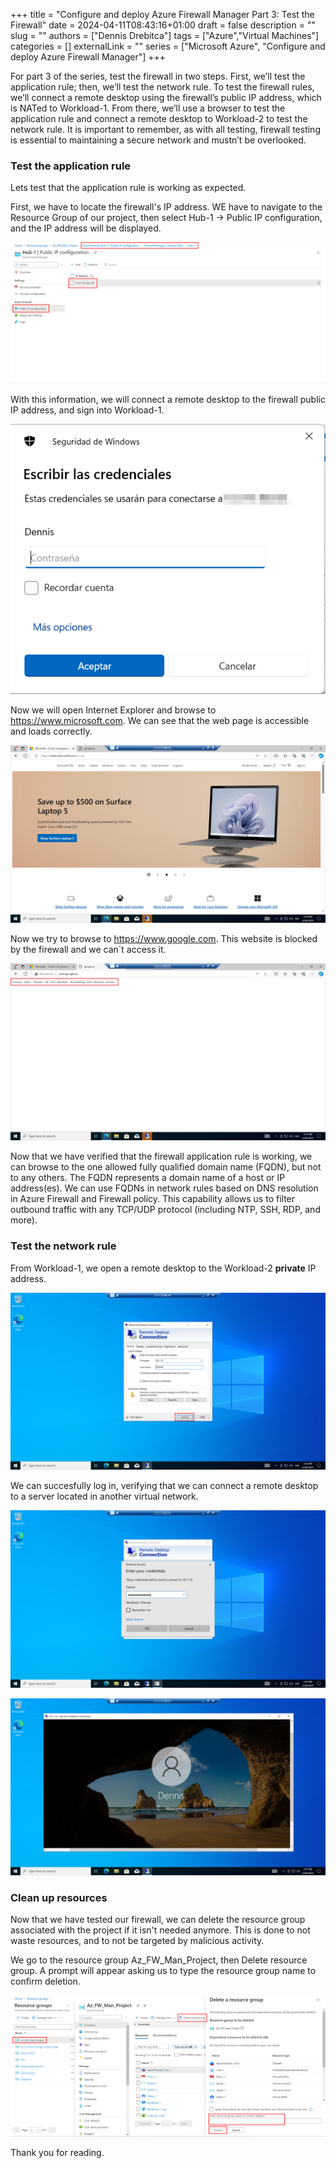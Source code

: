 +++
title = "Configure and deploy Azure Firewall Manager Part 3: Test the Firewall"
date = 2024-04-11T08:43:16+01:00
draft = false
description = ""
slug = ""
authors = ["Dennis Drebitca"]
tags = ["Azure","Virtual Machines"]
categories = []
externalLink = ""
series = ["Microsoft Azure", "Configure and deploy Azure Firewall Manager"]
+++

For part 3 of the series,  test the firewall in two steps. First, we’ll test the application rule; then, we’ll test the network rule. To test the firewall rules, we’ll connect a remote desktop using the firewall’s public IP address, which is NATed to Workload-1. From there, we’ll use a browser to test the application rule and connect a remote desktop to Workload-2 to test the network rule. It is important to remember, as with all testing, firewall testing is essential to maintaining a secure network and mustn’t be overlooked.

### Test the application rule

Lets test that the application rule is working as expected.

First, we have to locate the firewall's IP address. WE have to navigate to the Resource Group of our project, then select Hub-1 -> Public IP configuration, and the IP address will be displayed.

![image](Scr3.png)


With this information, we will connect a remote desktop to the firewall public IP address, and sign into Workload-1.

![image](Scr3_1.png#center)

Now we will open Internet Explorer and browse to https://www.microsoft.com. We can see that the web page is accessible and loads correctly.

![image](Scr3_2.png)

Now we try to browse to https://www.google.com. This website is blocked by the firewall and we can´t access it.

![image](Scr3_3.png)

Now that we have verified that the firewall application rule is working, we can browse to the one allowed fully qualified domain name (FQDN), but not to any others. The FQDN represents a domain name of a host or IP address(es). We can use FQDNs in network rules based on DNS resolution in Azure Firewall and Firewall policy. This capability allows us to filter outbound traffic with any TCP/UDP protocol (including NTP, SSH, RDP, and more).

### Test the network rule

From Workload-1, we open a remote desktop to the Workload-2 
**private** IP address. 

![image](Scr3_4.png)

We can succesfully log in, verifying that we can connect a remote desktop to a server located in another virtual network.

![image](Scr3_5.png)

![image](Scr3_6.png)

### Clean up resources

Now that we have tested our firewall, we can delete the resource group associated with the project if it isn't needed anymore. This is done to not waste resources, and to not be targeted by malicious activity.

We go to the resource group Az_FW_Man_Project, then Delete resource group. A prompt will appear asking us to type the resource group name to confirm deletion.

![image](Scr3_8.png)

Thank you for reading.